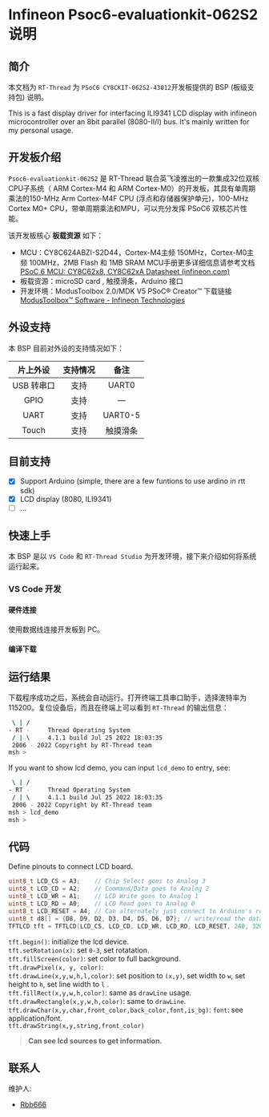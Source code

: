 # Infineon Psoc6-evaluationkit-062S2 说明

## 简介

本文档为 `RT-Thread` 为 `PSoC6 CY8CKIT-062S2-43012`开发板提供的 BSP (板级支持包) 说明。

This is a fast display driver for interfacing ILI9341 LCD display with infineon microcontroller over an 8bit parallel (8080-II/I) bus. It's mainly written for my personal usage.

## 开发板介绍

`Psoc6-evaluationkit-062S2` 是 RT-Thread 联合英飞凌推出的一款集成32位双核CPU子系统（ ARM Cortex-M4 和 ARM Cortex-M0）的开发板，其具有单周期乘法的150-MHz Arm Cortex-M4F CPU (浮点和存储器保护单元)，100-MHz Cortex M0+ CPU，带单周期乘法和MPU，可以充分发挥 PSoC6 双核芯片性能。

该开发板核心 **板载资源** 如下：

- MCU：CY8C624ABZI-S2D44，Cortex-M4主频 150MHz，Cortex-M0主频 100MHz，2MB Flash 和 1MB SRAM
      MCU手册更多详细信息请参考文档 [PSoC 6 MCU: CY8C62x8, CY8C62xA Datasheet (infineon.com)](https://www.infineon.com/dgdl/Infineon-PSOC_6_MCU_CY8C62X8_CY8C62XA-DataSheet-v17_00-EN.pdf?fileId=8ac78c8c7d0d8da4017d0ee7d03a70b1)
- 板载资源：microSD card , 触摸滑条，Arduino 接口
- 开发环境：ModusToolbox 2.0/MDK V5
   PSoC® Creator™ 下载链接 [ModusToolbox™ Software - Infineon Technologies](https://www.infineon.com/cms/en/design-support/tools/sdk/modustoolbox-software/)

## 外设支持

本 BSP 目前对外设的支持情况如下：

| **片上外设** | **支持情况** | **备注** |
| :----------: | :----------: | :------: |
|  USB 转串口  |     支持     |  UART0   |
|     GPIO     |     支持     |    —     |
|     UART     |     支持     | UART0-5  |
|    Touch     |     支持     | 触摸滑条 |

## 目前支持

- [x] Support Arduino (simple, there are a few funtions to use ardino in rtt sdk)
- [x] LCD display (8080, ILI9341)
- [ ] ...

## 快速上手

本 BSP 是以 `VS Code` 和 `RT-Thread Studio` 为开发环境，接下来介绍如何将系统运行起来。

### VS Code 开发

#### 硬件连接

使用数据线连接开发板到 PC。

#### 编译下载

## 运行结果

下载程序成功之后，系统会自动运行。打开终端工具串口助手，选择波特率为 115200。复位设备后，而且在终端上可以看到 `RT-Thread` 的输出信息：

```bash
 \ | /
- RT -     Thread Operating System
 / | \     4.1.1 build Jul 25 2022 18:03:35
 2006 - 2022 Copyright by RT-Thread team
msh >
```

If you want to show lcd demo, you can input `lcd_demo` to entry, see:

```bash
 \ | /
- RT -     Thread Operating System
 / | \     4.1.1 build Jul 25 2022 18:03:35
 2006 - 2022 Copyright by RT-Thread team
msh > lcd_demo
msh > 
```

## 代码

Define pinouts to connect LCD board.

```c++
uint8_t LCD_CS = A3;    // Chip Select goes to Analog 3
uint8_t LCD_CD = A2;    // Command/Data goes to Analog 2
uint8_t LCD_WR = A1;    // LCD Write goes to Analog 1
uint8_t LCD_RD = A0;    // LCD Read goes to Analog 0
uint8_t LCD_RESET = A4; // Can alternately just connect to Arduino's reset pin
uint8_t d8[] = {D8, D9, D2, D3, D4, D5, D6, D7}; // write/read the data of 8 pinouts
TFTLCD tft = TFTLCD(LCD_CS, LCD_CD, LCD_WR, LCD_RD, LCD_RESET, 240, 320, d8);
```

`tft.begin()`: initialize the lcd device.  
`tft.setRotation(x)`: set `0-3`, set rotatation.  
`tft.fillScreen(color)`: set color to full background.  
`tft.drawPixel(x, y, color)`:  
`tft.drawLine(x,y,w,h,l,color)`: set position to `(x,y)`, set width to `w`, set height to `h`, set line width to `l` .  
`tft.fillRect(x,y,w,h,color)`: same as `drawLine` usage.  
`tft.drawRectangle(x,y,w,h,color)`: same to `drawLine`.  
`tft.drawChar(x,y,char,front_color,back_color,font,is_bg)`: `font`: see application/font.  
`tft.drawString(x,y,string,front_color)`  

> **Can see lcd sources to get information.**
>
## 联系人

维护人:

- [Rbb666](https://github.com/Rbb666)
